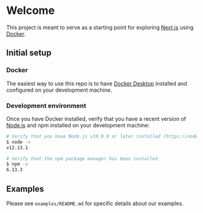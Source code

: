 # Welcome

This project is meant to serve as a starting point for exploring [Next.js](https://nextjs.org) using [Docker](https://www.docker.com).

## Initial setup

### Docker

The easiest way to use this repo is to have [Docker Desktop](https://www.docker.com/products/docker-desktop) installed and configured on your development machine.

### Development environment

Once you have Docker installed, verify that you have a recent version of [Node.js](https://nodejs.org/en/) and npm installed on your development machine:

```sh
# Verify that you have Node.js v10.9.0 or later installed (https://nodejs.org)
$ node -v
v12.13.1

# Verify that the npm package manager has been installed
$ npm -v
6.13.3
```

## Examples

Please see `examples/README.md` for specific details about our examples.

